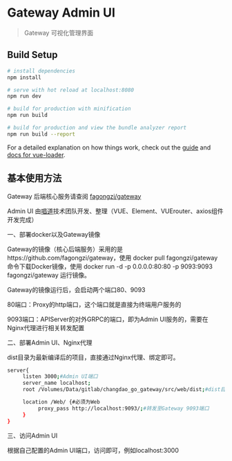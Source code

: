 # Gateway Admin UI

> Gateway 可视化管理界面

## Build Setup

``` bash
# install dependencies
npm install

# serve with hot reload at localhost:8080
npm run dev

# build for production with minification
npm run build

# build for production and view the bundle analyzer report
npm run build --report
```

For a detailed explanation on how things work, check out the [guide](http://vuejs-templates.github.io/webpack/) and [docs for vue-loader](http://vuejs.github.io/vue-loader).

## 基本使用方法

Gateway 后端核心服务请查阅 [fagongzi/gateway](https://github.com/fagongzi/gateway)

Admin UI 由[唱道](https://www.ttsing.com)技术团队开发、整理（VUE、Element、VUErouter、axios组件开发完成）

一、部署docker以及Gateway镜像

Gateway的镜像（核心后端服务）采用的是https://github.com/fagongzi/gateway，使用 docker pull fagongzi/gateway 命令下载Docker镜像，使用 docker run -d -p 0.0.0.0:80:80 -p 9093:9093 fagongzi/gateway 运行镜像。

Gateway的镜像运行后，会启动两个端口80、9093

80端口：Proxy的http端口，这个端口就是直接为终端用户服务的

9093端口：APIServer的对外GRPC的端口，即为Admin UI服务的，需要在Nginx代理进行相关转发配置


二、部署Admin UI、Nginx代理

dist目录为最新编译后的项目，直接通过Nginx代理、绑定即可。

``` bash
server{
     listen 3000;#Admin UI端口
     server_name localhost;
     root /Volumes/Data/gitlab/changdao_go_gateway/src/web/dist;#dist目录

     location /Web/ {#必须为Web
          proxy_pass http://localhost:9093/;#转发至Gateway 9093端口
     }
}
```

三、访问Admin UI

根据自己配置的Admin UI端口，访问即可，例如localhost:3000






